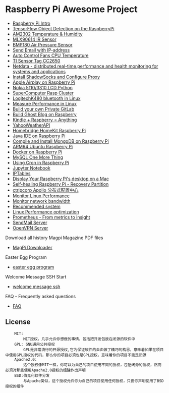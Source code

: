 Raspberry Pi Awesome Project 
============================

- [Raspberry Pi Intro](/root/raspberrypi/RaspberryPiPrj/Intro/README.md)
- [TensorFlow Object Detection on the RaspberryPi](/root/raspberrypi/RaspberryPiPrj/TensorflowObjectDetection/Tensorflow_Object_Detection_on_the_RaspberryPi.md)
- [AM2302 Temperature & Humidity](/root/raspberrypi/RaspberryPiPrj/AM2302/README.md)
- [MLX90614 IR Sensor](/root/raspberrypi/RaspberryPiPrj/MLX90614/README.md)
- [BMP180 Air Pressure Sensor](/root/raspberrypi/RaspberryPiPrj/BMP180/README.md)
- [Send Email with IP-address](/root/raspberrypi/RaspberryPiPrj/EmailIP/README.md)
- [Auto Control Fans CPU Temperature](/root/raspberrypi/RaspberryPiPrj/AutoControlFans/README.md)
- [TI Sensor Tag CC2650](/root/raspberrypi/RaspberryPiPrj/TISensorTagCC2650/README.md)
- [Netdata - distributed,real-time,performance and health monitoring for systems and applications](/root/raspberrypi/RaspberryPiPrj/NetdataMonitor/README.md)
- [Install ShadowSocks and Configure Proxy](/root/raspberrypi/RaspberryPiPrj/ShadowsocksPi/README.md)
- [Apple Airplay on Raspberry Pi](/root/raspberrypi/RaspberryPiPrj/Airplay/README.md)
- [Nokia 5110/3310 LCD Python](/root/raspberrypi/RaspberryPiPrj/Nokia5110/README.md)
- [SuperComputer Rasp Cluster](/root/raspberrypi/RaspberryPiPrj/Supercomputer/README.md)
- [LogitechK480 bluetooth in Linux](/root/raspberrypi/RaspberryPiPrj/LogitechK480/README.md)
- [Measure Performance in Linux](/root/raspberrypi/RaspberryPiPrj/MeasurePerformance/README.md)
- [Build your own Private GitLab](/root/raspberrypi/RaspberryPiPrj/PrivateGitRepository/README.md)
- [Build Ghost Blog on Raspberry](/root/raspberrypi/RaspberryPiPrj/GhostPi/README.md)
- [Kindle + Raspberry = Anything](/root/raspberrypi/RaspberryPiPrj/KindlePiPrj/README.md)
- [YahooWeatherAPI](/root/raspberrypi/RaspberryPiPrj/YahooWeatherAPI/README.md)
- [Homebridge HomeKit Raspberry Pi](/root/raspberrypi/RaspberryPiPrj/homebridgeHomeKitRaspberryPi/README.md)
- [Java IDE on Raspberry Pi](/root/raspberrypi/RaspberryPiPrj/JavaIDERaspberryPi/README.md)
- [Compile and Install MongoDB on Raspberry Pi](/root/raspberrypi/RaspberryPiPrj/MongoDBRPi/README.md)
- [ARM64 Ubuntu Raspberry Pi](/root/raspberrypi/RaspberryPiPrj/ARM64RaspberryPi/README.md)
- [Docker on Raspberry Pi](/root/raspberrypi/RaspberryPiPrj/DockerRPi/README.md)
- [MySQL One More Thing](/root/raspberrypi/RaspberryPiPrj/MySQLOneMoreThing/README.md)
- [Using Cron in Raspberry Pi](/root/raspberrypi/RaspberryPiPrj/CronPi/README.md)
- [Jupyter Notebook](/root/raspberrypi/RaspberryPiPrj/JupyterNotebook/README.md)
- [IPTables](/root/raspberrypi/RaspberryPiPrj/IPTables/README.md)
- [Display Your Raspberry Pi's desktop on a Mac](/root/raspberrypi/RaspberryPiPrj/VNCRaspberryPi/README.md)
- [Self-healing Raspberry Pi - Recovery Partition](/root/raspberrypi/RaspberryPiPrj/RecoveryModelRaspberryPi/README.md)
- [ctripcorp Apollo 分布式配置中心](/root/raspberrypi/RaspberryPiPrj/ctripcorpApollo/README.md)
- [Monitor Linux Performance](/root/raspberrypi/RaspberryPiPrj/MonitorLinuxPerformance/README.md)
- [Monitor network bandwidth](/root/raspberrypi/RaspberryPiPrj/MonitorBandwidth/README.md)
- [Recommended system](/root/raspberrypi/RaspberryPiPrj/RecommendedSystem/README.md)
- [Linux Performance optimization](/root/raspberrypi/RaspberryPiPrj/Linux101/README.md)
- [Prometheus - From metrics to insight](/root/raspberrypi/RaspberryPiPrj/Prometheus/README.md)
- [SendMail Server](/root/raspberrypi/RaspberryPiPrj/SendMail/README.md)
- [OpenVPN Server](/root/raspberrypi/RaspberryPiPrj/OpenVPN/README.md)

Download all history Magpi Magazine PDF files
- [MagPi Downloader](/root/raspberrypi/RaspberryPiPrj/MagPiDownloader/RaspberryPiMagpiDownloader.py)

Easter Egg Program
- [easter egg program](/root/raspberrypi/RaspberryPiPrj/easterEgg/README.md)

Welcome Message SSH Start
- [welcome message ssh](/root/raspberrypi/RaspberryPiPrj/WelcomeMsg/README.md)

FAQ - Frequently asked questions 
- [FAQ](/root/raspberrypi/RaspberryPiPrj/FAQ.md)

License
-------
```
    MIT:
        MIT授权，几乎允许你想做的事情，包括把开发包放在闭源的软件中
    GPL: GNU通用公共授权
        GPL是非常流行的开源授权,它为保证软件的自由做了精巧的构思，意味着如果在项目中使用GPL授权的代码，那么你的项目必须也是GPL授权，意味着你的项目不能是闭源
    Apache2.0: 
        这个授权像MIT一样，你可以为自己的项目使用不同的授权，包括闭源的授权，然而必须对那些使用Apache2.0授权的组建作出声明 
    BSD:伯克利软件分发
        与Apache类似，这个授权允许你为自己的项目使用任何授权，只要你声明使用了BSD授权的组件
```
